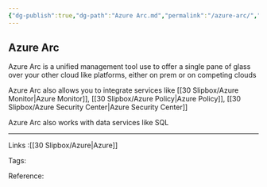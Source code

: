 ```yaml
---
{"dg-publish":true,"dg-path":"Azure Arc.md","permalink":"/azure-arc/","tags":["notes"]}
---
```



## Azure Arc

Azure Arc is a unified management tool use to offer a single pane of glass over your other cloud like platforms, either on prem or on competing clouds

Azure Arc also allows you to integrate services like [[30 Slipbox/Azure Monitor\|Azure Monitor]], [[30 Slipbox/Azure Policy\|Azure Policy]], [[30 Slipbox/Azure Security Center\|Azure Security Center]]

Azure Arc also works with data services like SQL

---

Links :[[30 Slipbox/Azure\|Azure]]

Tags:

Reference:
